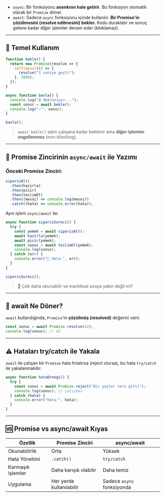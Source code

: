 
- `async`: Bir fonksiyonu **asenkron hale getirir**. Bu fonksiyon otomatik olarak bir `Promise` döner.
- `await`: Sadece `async` fonksiyonu içinde kullanılır. **Bir Promise'in çözülmesini (resolve edilmesini) bekler.** Kodu duraklatır ve sonuç gelene kadar diğer işlemler devam eder (bloklamaz).

---


## 🔧 Temel Kullanım

```js
function bekle() {
  return new Promise(resolve => {
    setTimeout(() => {
      resolve("3 saniye geçti");
    }, 3000);
  });
}

async function basla() {
  console.log("⏳ Bekleniyor...");
  const sonuc = await bekle();
  console.log("✅", sonuc);
}

basla();
```

> `await bekle()` satırı çalışana kadar beklenir ama **diğer işlemler engellenmez** (non-blocking).

---

## 🎯 Promise Zincirinin `async/await` ile Yazımı

### Önceki Promise Zinciri:


```js
siparisAl()
  .then(hazirla)
  .then(pisir)
  .then(teslimEt)
  .then((mesaj) => console.log(mesaj))
  .catch((hata) => console.error(hata));
```

Aynı işlem `async/await` ile:

```js
async function siparisSureci() {
  try {
    const yemek = await siparisAl();
    await hazirla(yemek);
    await pisir(yemek);
    const sonuc = await teslimEt(yemek);
    console.log(sonuc);
  } catch (err) {
    console.error("🚨 Hata:", err);
  }
}

siparisSureci();
```

> 📌 Çok daha okunabilir ve mantıksal sıraya yakın değil mi?

---
## 🔁 await Ne Döner?

`await` kullandığında, `Promise`'in **çözülmüş (resolved)** değerini verir.

```js
const sonuc = await Promise.resolve(42);
console.log(sonuc); // 42
```

---

## ⚠️ Hataları try/catch ile Yakala

`await` ile çalışan bir `Promise` hata fırlatırsa (reject olursa), bu hata `try/catch` ile yakalanmalıdır:

```js
async function hataOrnegi() {
  try {
    const sonuc = await Promise.reject("Bir şeyler ters gitti");
    console.log(sonuc); // çalışmaz
  } catch (hata) {
    console.error("Hata:", hata);
  }
}
```


---

## 🆚 Promise vs async/await Kıyas

| Özellik           | Promise Zinciri          | async/await                |
| ----------------- | ------------------------ | -------------------------- |
| Okunabilirlik     | Orta                     | Yüksek                     |
| Hata Yönetimi     | `.catch()`               | `try/catch`                |
| Karmaşık işlemler | Daha karışık olabilir    | Daha temiz                 |
| Uygulama          | Her yerde kullanılabilir | Sadece `async` fonksiyonda |
